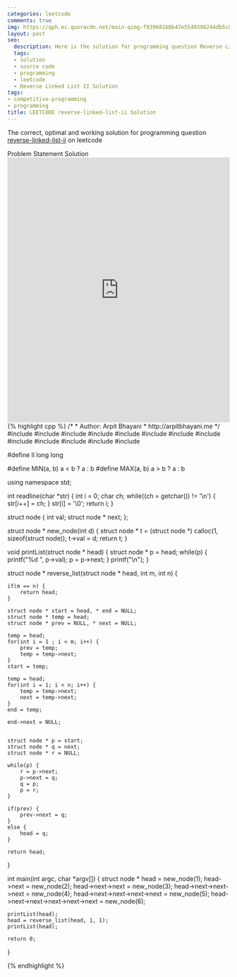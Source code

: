 ```yaml
---
categories: leetcode
comments: true
img: https://qph.ec.quoracdn.net/main-qimg-f939681b0b47e5540398244db5c8966f?convert_to_webp=true
layout: post
seo:
  description: Here is the solution for programming question Reverse Linked List II on leetcode
  tags:
  - solution
  - source code
  - programming
  - leetcode
  - Reverse Linked List II Solution
tags:
- competitive-programming
- programming
title: LEETCODE reverse-linked-list-ii Solution
---
```

The correct, optimal and working solution for programming question [reverse-linked-list-ii](https://leetcode.com/problems/reverse-linked-list-ii/) on leetcode

<div class="ui secondary pointing large menu">
  <a class="grey item" data-tab="problem-statement">
    Problem Statement
  </a>
  <a class="active item grey" data-tab="solution">
    Solution
  </a>
</div>
<div class="ui bottom attached tab" data-tab="problem-statement">
    <iframe src="https://leetcode.com/problems/reverse-linked-list-ii/" width="100%" height="600px" style="overflow: scroll; border: none;"></iframe>
</div>
<div class="ui bottom attached active tab" data-tab="solution">
{% highlight cpp %}
/*
 *  Author: Arpit Bhayani
 *  http://arpitbhayani.me
 */
#include <cmath>
#include <cstdio>
#include <cstdlib>
#include <climits>
#include <deque>
#include <iostream>
#include <list>
#include <limits>
#include <map>
#include <queue>
#include <set>
#include <stack>
#include <vector>

#define ll long long

#define MIN(a, b) a < b ? a : b
#define MAX(a, b) a > b ? a : b

using namespace std;

int readline(char *str) {
    int i = 0;
    char ch;
    while((ch = getchar()) != '\n') {
        str[i++] = ch;
    }
    str[i] = '\0';
    return i;
}

struct node {
    int val;
    struct node * next;
};

struct node * new_node(int d) {
    struct node * t = (struct node *) calloc(1, sizeof(struct node));
    t->val = d;
    return t;
}

void printList(struct node * head) {
    struct node * p = head;
    while(p) {
        printf("%d ", p->val);
        p = p->next;
    }
    printf("\n");
}

struct node * reverse_list(struct node * head, int m, int n) {

    if(m == n) {
        return head;
    }

    struct node * start = head, * end = NULL;
    struct node * temp = head;
    struct node * prev = NULL, * next = NULL;

    temp = head;
    for(int i = 1 ; i < m; i++) {
        prev = temp;
        temp = temp->next;
    }
    start = temp;

    temp = head;
    for(int i = 1; i < n; i++) {
        temp = temp->next;
        next = temp->next;
    }
    end = temp;

    end->next = NULL;


    struct node * p = start;
    struct node * q = next;
    struct node * r = NULL;

    while(p) {
        r = p->next;
        p->next = q;
        q = p;
        p = r;
    }

    if(prev) {
        prev->next = q;
    }
    else {
        head = q;
    }

    return head;
}

int main(int argc, char *argv[]) {
    struct node * head = new_node(1);
    head->next = new_node(2);
    head->next->next = new_node(3);
    head->next->next->next = new_node(4);
    head->next->next->next->next = new_node(5);
    head->next->next->next->next->next = new_node(6);

    printList(head);
    head = reverse_list(head, 1, 1);
    printList(head);

    return 0;
}

{% endhighlight %}
</div>
